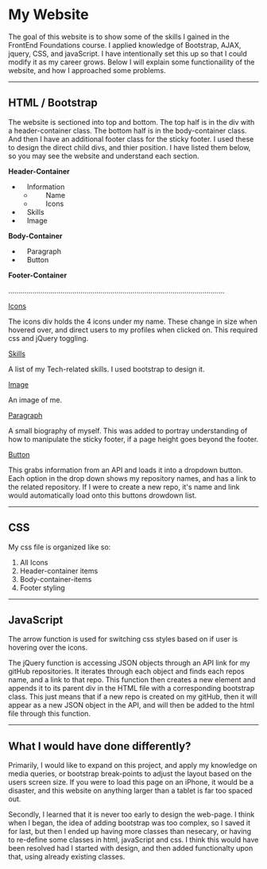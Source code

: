 # My Website

The goal of this website is to show some of the skills I gained in the FrontEnd Foundations course. I applied knowledge of Bootstrap, AJAX, jquery, CSS, and javaScript. I have intentionally set this up so that I could modify it as my career grows. Below I will explain some functionaility of the website, and how I approached some problems.

---

## HTML / Bootstrap
The website is sectioned into top and bottom. The top half is in the div with a header-container class. The bottom half is in the body-container class. And then I have an additional footer class for the sticky footer. I used these to design the direct child divs, and thier position. I have listed them below, so you may see the website and understand each section.

**Header-Container**

- &emsp;Information
    -  &emsp;&emsp;Name
    - &emsp;&emsp;Icons
- &emsp;Skills
- &emsp;Image


**Body-Container**

- &emsp;Paragraph
- &emsp;Button

**Footer-Container**

............................................................................................................

<ins>Icons</ins>

The icons div holds the 4 icons under my name. These change in size when hovered over, and direct users to my profiles when clicked on. This required css and jQuery toggling.

<ins>Skills</ins>

A list of my Tech-related skills. I used bootstrap to design it.

<ins>Image</ins>

An image of me.

<ins>Paragraph</ins>

A small biography of myself. This was added to portray understanding of how to manipulate the sticky footer, if a page height goes beyond the footer.

<ins>Button</ins>

This grabs information from an API and loads it into a dropdown button. Each option in the drop down shows my repository names, and has a link to the related repository. If I were to create a new repo, it's name and link would automatically load onto this buttons drowdown list.

---

## CSS

My css file is organized like so:
1. All Icons
2. Header-container items 
3. Body-container-items
4. Footer styling


---
## JavaScript
The arrow function is used for switching css styles based on if user is hovering over the icons.

The jQuery function is accessing JSON objects through an API link for my gitHub repositories. It iterates through each object and finds each repos name, and a link to that repo. This function then creates a new element and appends it to its parent div in the HTML file with a corresponding bootstrap class. This just means that if a new repo is created on my gitHub, then it will appear as a new JSON object in the API, and will then be added to the html file through this function.

---
## What I would have done differently?

Primarily, I would like to expand on this project, and apply my knowledge on media queries, or bootstrap break-points to adjust the layout based on the users screen size. If you were to load this page on an iPhone, it would be a disaster, and this website on anything larger than a tablet is far too spaced out. 

Secondly, I learned that it is never too early to design the web-page. I think when I began, the idea of adding bootstrap was too complex, so I saved it for last, but then I ended up having more classes than nesecary, or having to re-define some classes in html, javaScript and css. I think this would have been resolved had I started with design, and then added functionalty upon that, using already existing classes.
